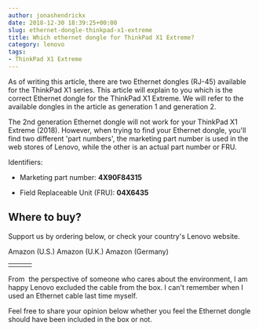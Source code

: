 ```yaml
---
author: jonashendrickx
date: 2018-12-30 18:39:25+00:00
slug: ethernet-dongle-thinkpad-x1-extreme
title: Which ethernet dongle for ThinkPad X1 Extreme?
category: lenovo
tags:
- ThinkPad X1 Extreme
---
```

As of writing this article, there are two Ethernet dongles (RJ-45) available for the ThinkPad X1 series. This article will explain to you which is the correct Ethernet dongle for the ThinkPad X1 Extreme. We will refer to the available dongles in the article as generation 1 and generation 2.

The 2nd generation Ethernet dongle will not work for your ThinkPad X1 Extreme (2018). However, when trying to find your Ethernet dongle, you'll find two different 'part numbers', the marketing part number is used in the web stores of Lenovo, while the other is an actual part number or FRU.

Identifiers:



 	
  * Marketing part number: **4X90F84315**

 	
  * Field Replaceable Unit (FRU): **04X6435**




## Where to buy?


Support us by ordering below, or check your country's Lenovo website.
<table >
<tbody >
<tr >
Amazon (U.S.)
Amazon (U.K.)
Amazon (Germany)
</tr>
<tr >

<td >

</td>

<td >

</td>

<td >

</td>
</tr>
</tbody>
</table>
From  the perspective of someone who cares about the environment, I am happy Lenovo excluded the cable from the box. I can't remember when I used an Ethernet cable last time myself.

Feel free to share your opinion below whether you feel the Ethernet dongle should have been included in the box or not.
